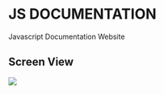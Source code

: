 <h1>JS DOCUMENTATION</h1>

Javascript Documentation Website

<h2>Screen View</h2>

![](jsscreen.gif)


